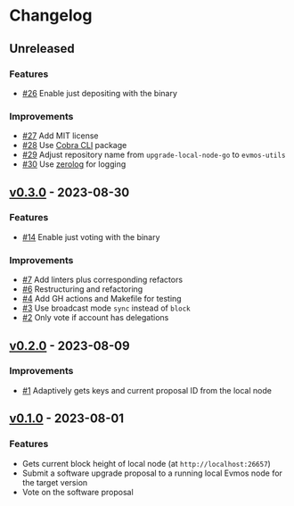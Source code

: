 <!--
Guiding Principles:

Changelogs are for humans, not machines.
There should be an entry for every single version.
The same types of changes should be grouped.
Versions and sections should be linkable.
The latest version comes first.
The release date of each version is displayed.
Mention whether you follow Semantic Versioning.

Usage:

Change log entries are to be added to the Unreleased section under the
appropriate stanza (see below). Each entry should ideally include a tag and
the Github issue reference in the following format:

* (<tag>) \#<issue-number> message

The issue numbers will later be link-ified during the release process so you do
not have to worry about including a link manually, but you can if you wish.

Types of changes (Stanzas):

"Features" for new features.
"Improvements" for changes in existing functionality.
"Deprecated" for soon-to-be removed features.
"Bug Fixes" for any bug fixes.
"Client Breaking" for breaking CLI commands and REST routes used by end-users.
"API Breaking" for breaking exported APIs used by developers building on SDK.
"State Machine Breaking" for any changes that result in a different AppState given same genesisState and txList.

Ref: https://keepachangelog.com/en/1.0.0/
-->

# Changelog

## Unreleased

### Features

- [#26](https://github.com/MalteHerrmann/evmos-utils/pull/26) Enable just depositing with the binary

### Improvements

- [#27](https://github.com/MalteHerrmann/evmos-utils/pull/27) Add MIT license
- [#28](https://github.com/MalteHerrmann/evmos-utils/pull/28) Use [Cobra CLI](https://github.com/spf13/cobra) package
- [#29](https://github.com/MalteHerrmann/evmos-utils/pull/29) Adjust repository name from `upgrade-local-node-go` to `evmos-utils`
- [#30](https://github.com/MalteHerrmann/evmos-utils/pull/30) Use [zerolog](https://github.com/rs/zerolog) for logging

## [v0.3.0](https://github.com/MalteHerrmann/evmos-utils/releases/tag/v0.3.0) - 2023-08-30

### Features

- [#14](https://github.com/MalteHerrmann/evmos-utils/pull/14) Enable just voting with the binary

### Improvements

- [#7](https://github.com/MalteHerrmann/evmos-utils/pull/7) Add linters plus corresponding refactors
- [#6](https://github.com/MalteHerrmann/evmos-utils/pull/6) Restructuring and refactoring
- [#4](https://github.com/MalteHerrmann/evmos-utils/pull/4) Add GH actions and Makefile for testing
- [#3](https://github.com/MalteHerrmann/evmos-utils/pull/3) Use broadcast mode `sync` instead of `block`
- [#2](https://github.com/MalteHerrmann/evmos-utils/pull/2) Only vote if account has delegations

## [v0.2.0](https://github.com/MalteHerrmann/evmos-utils/releases/tag/v0.2.0) - 2023-08-09

### Improvements

- [#1](https://github.com/MalteHerrmann/evmos-utils/pull/1) Adaptively gets keys and current proposal ID from the local node

## [v0.1.0](https://github.com/MalteHerrmann/evmos-utils/releases/tag/v0.1.0) - 2023-08-01

### Features

- Gets current block height of local node (at `http://localhost:26657`)
- Submit a software upgrade proposal to a running local Evmos node for the target version
- Vote on the software proposal
